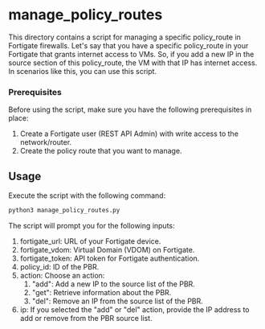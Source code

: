 # manage_policy_routes

This directory contains a script for managing a specific policy_route in Fortigate firewalls.
Let's say that you have a specific policy_route in your Fortigate that grants internet access to VMs. So, if you add a new IP in the source section of this policy_route, the VM with that IP has internet access. In scenarios like this, you can use this script.

### Prerequisites
Before using the script, make sure you have the following prerequisites in place:
1. Create a Fortigate user (REST API Admin) with write access to the network/router.
2. Create the policy route that you want to manage.


## Usage

Execute the script with the following command:   

```bash
python3 manage_policy_routes.py
```
The script will prompt you for the following inputs:
1. fortigate_url: URL of your Fortigate device.
2. fortigate_vdom: Virtual Domain (VDOM) on Fortigate.
3. fortigate_token: API token for Fortigate authentication.
4. policy_id: ID of the PBR.
5. action: Choose an action:
    1. "add": Add a new IP to the source list of the PBR.
    2. "get": Retrieve information about the PBR.
    3. "del": Remove an IP from the source list of the PBR.
7. ip: If you selected the "add" or "del" action, provide the IP address to add or remove from the PBR source list.
